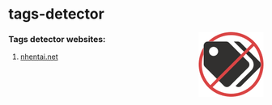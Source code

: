 # tags-detector

<img align="right" src="icons/128.png"></img>

### Tags detector websites: 

1. [nhentai.net](https://www.nhentai.net)

